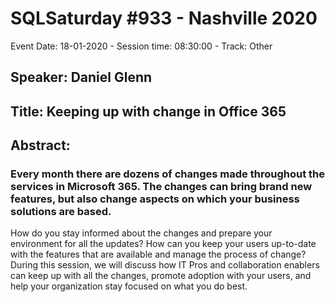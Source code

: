 # SQLSaturday #933 - Nashville 2020
Event Date: 18-01-2020 - Session time: 08:30:00 - Track: Other
## Speaker: Daniel Glenn
## Title: Keeping up with change in Office 365
## Abstract:
### Every month there are dozens of changes made throughout the services in Microsoft 365. The changes can bring brand new features, but also change aspects on which your business solutions are based.  
How do you stay informed about the changes and prepare your environment for all the updates? How can you keep your users up-to-date with the features that are available and manage the process of change?
 
During this session, we will discuss how IT Pros and collaboration enablers can keep up with all the changes, promote adoption with your users, and help your organization stay focused on what you do best.
